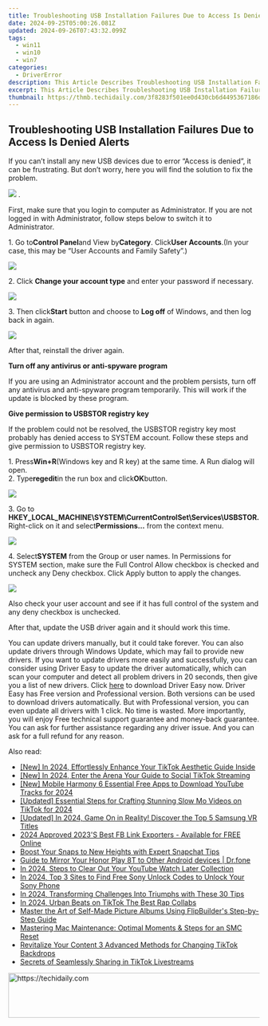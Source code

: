 ```yaml
---
title: Troubleshooting USB Installation Failures Due to Access Is Denied Alerts
date: 2024-09-25T05:00:26.081Z
updated: 2024-09-26T07:43:32.099Z
tags:
  - win11
  - win10
  - win7
categories:
  - DriverError
description: This Article Describes Troubleshooting USB Installation Failures Due to Access Is Denied Alerts
excerpt: This Article Describes Troubleshooting USB Installation Failures Due to Access Is Denied Alerts
thumbnail: https://thmb.techidaily.com/3f8283f501ee0d430cb6d4495367186d5cee7442e26fa273382b19ae26cbaade.png
---
```


## Troubleshooting USB Installation Failures Due to Access Is Denied Alerts

If you can’t install any new USB devices due to error “Access is denied”, it can be frustrating. But don’t worry, here you will find the solution to fix the problem.  
  
![](https://images.drivereasy.com/wp-content/uploads/2016/08/img_57c6862c6dbe8.png) .

First, make sure that you login to computer as Administrator. If you are not logged in with Administrator, follow steps below to switch it to Administrator.  
  
1\. Go to**Control Panel**and View by**Category**. Click**User Accounts**.(In your case, this may be “User Accounts and Family Safety”.)  
  
![](https://images.drivereasy.com/wp-content/uploads/2016/08/img_57c68c5d7bf6a.jpg)
  
2\. Click **Change your account type** and enter your password if necessary.
  
![](https://images.drivereasy.com/wp-content/uploads/2016/07/img_5791ba4e50787.png)
  
 3\. Then click**Start** button and choose to **Log off**  of Windows, and then log back in again.
  
![](https://images.drivereasy.com/wp-content/uploads/2016/07/img_5791bab2104ee.png)

After that, reinstall the driver again.  
  
 **Turn off any antivirus or anti-spyware program**
  
If you are using an Administrator account and the problem persists, turn off any antivirus and anti-spyware program temporarily. This will work if the update is blocked by these program.
  
**Give permission to USBSTOR registry key**
  
If the problem could not be resolved, the USBSTOR registry key most probably has denied access to SYSTEM account. Follow these steps and give permission to USBSTOR registry key.
  
1\. Press**Win+R**(Windows key and R key) at the same time. A Run dialog will open.  
2\. Type**regedit**in the run box and click**OK**button.
  
![](https://images.drivereasy.com/wp-content/uploads/2016/08/img_57c6905ba04f8.png)
  
 3\. Go to **HKEY\_LOCAL\_MACHINE\\SYSTEM\\CurrentControlSet\\Services\\USBSTOR.** Right-click on it and select**Permissions…** from the context menu.

![](https://images.drivereasy.com/wp-content/uploads/2016/08/img_57c692c5d030c.jpg)
  
 4\. Select**SYSTEM** from the Group or user names. In Permissions for SYSTEM section, make sure the Full Control Allow checkbox is checked and uncheck any Deny checkbox. Click Apply button to apply the changes.  
  
![](https://images.drivereasy.com/wp-content/uploads/2016/08/img_57c6933c3f709.png)

 Also check your user account and see if it has full control of the system and any deny checkbox is unchecked.

 After that, update the USB driver again and it should work this time.

 You can update drivers manually, but it could take forever. You can also update drivers through Windows Update, which may fail to provide new drivers. If you want to update drivers more easily and successfully, you can consider using Driver Easy to update the driver automatically, which can scan your computer and detect all problem drivers in 20 seconds, then give you a list of new drivers. Click [here](https://tools.techidaily.com/drivereasy/download/) to download Driver Easy now.
 Driver Easy has Free version and Professional version. Both versions can be used to download drivers automatically. But with Professional version, you can even update all drivers with 1 click. No time is wasted. More importantly, you will enjoy Free technical support guarantee and money-back guarantee. You can ask for further assistance regarding any driver issue. And you can ask for a full refund for any reason.

<ins class="adsbygoogle"
     style="display:block"
     data-ad-format="autorelaxed"
     data-ad-client="ca-pub-7571918770474297"
     data-ad-slot="1223367746"></ins>

<ins class="adsbygoogle"
     style="display:block"
     data-ad-client="ca-pub-7571918770474297"
     data-ad-slot="8358498916"
     data-ad-format="auto"
     data-full-width-responsive="true"></ins>

<span class="atpl-alsoreadstyle">Also read:</span>
<div><ul>
<li><a href="https://tiktok-videos.techidaily.com/new-in-2024-effortlessly-enhance-your-tiktok-aesthetic-guide-inside/"><u>[New] In 2024, Effortlessly Enhance Your TikTok Aesthetic Guide Inside</u></a></li>
<li><a href="https://tiktok-videos.techidaily.com/new-in-2024-enter-the-arena-your-guide-to-social-tiktok-streaming/"><u>[New] In 2024, Enter the Arena Your Guide to Social TikTok Streaming</u></a></li>
<li><a href="https://youtube-zero.techidaily.com/obile-harmony-6-essential-free-apps-to-download-youtube-tracks-for-2024/"><u>[New] Mobile Harmony 6 Essential Free Apps to Download YouTube Tracks for 2024</u></a></li>
<li><a href="https://tiktok-videos.techidaily.com/updated-essential-steps-for-crafting-stunning-slow-mo-videos-on-tiktok-for-2024/"><u>[Updated] Essential Steps for Crafting Stunning Slow Mo Videos on TikTok for 2024</u></a></li>
<li><a href="https://vp-tips.techidaily.com/updated-in-2024-game-on-in-reality-discover-the-top-5-samsung-vr-titles/"><u>[Updated] In 2024, Game On in Reality! Discover the Top 5 Samsung VR Titles</u></a></li>
<li><a href="https://facebook-video-recording.techidaily.com/2024-approved-2023s-best-fb-link-exporters-available-for-free-online/"><u>2024 Approved 2023'S Best FB Link Exporters - Available for FREE Online</u></a></li>
<li><a href="https://tiktok-videos.techidaily.com/boost-your-snaps-to-new-heights-with-expert-snapchat-tips/"><u>Boost Your Snaps to New Heights with Expert Snapchat Tips</u></a></li>
<li><a href="https://screen-mirror.techidaily.com/guide-to-mirror-your-honor-play-8t-to-other-android-devices-drfone-by-drfone-android/"><u>Guide to Mirror Your Honor Play 8T to Other Android devices | Dr.fone</u></a></li>
<li><a href="https://youtube-stream.techidaily.com/in-2024-steps-to-clear-out-your-youtube-watch-later-collection/"><u>In 2024, Steps to Clear Out Your YouTube Watch Later Collection</u></a></li>
<li><a href="https://sim-unlock.techidaily.com/in-2024-top-3-sites-to-find-free-sony-unlock-codes-to-unlock-your-sony-phone-by-drfone-android/"><u>In 2024, Top 3 Sites to Find Free Sony Unlock Codes to Unlock Your Sony Phone</u></a></li>
<li><a href="https://facebook-videos.techidaily.com/in-2024-transforming-challenges-into-triumphs-with-these-30-tips/"><u>In 2024, Transforming Challenges Into Triumphs with These 30 Tips</u></a></li>
<li><a href="https://tiktok-videos.techidaily.com/in-2024-urban-beats-on-tiktok-the-best-rap-collabs/"><u>In 2024, Urban Beats on TikTok The Best Rap Collabs</u></a></li>
<li><a href="https://win-net.techidaily.com/master-the-art-of-self-made-picture-albums-using-flipbuilders-step-by-step-guide/"><u>Master the Art of Self-Made Picture Albums Using FlipBuilder's Step-by-Step Guide</u></a></li>
<li><a href="https://some-techniques.techidaily.com/mastering-mac-maintenance-optimal-moments-and-steps-for-an-smc-reset/"><u>Mastering Mac Maintenance: Optimal Moments & Steps for an SMC Reset</u></a></li>
<li><a href="https://tiktok-videos.techidaily.com/revitalize-your-content-3-advanced-methods-for-changing-tiktok-backdrops/"><u>Revitalize Your Content 3 Advanced Methods for Changing TikTok Backdrops</u></a></li>
<li><a href="https://tiktok-videos.techidaily.com/secrets-of-seamlessly-sharing-in-tiktok-livestreams/"><u>Secrets of Seamlessly Sharing in TikTok Livestreams</u></a></li>
</ul></div>

<!-- affiliate ads begin -->
<a href="https://appsumo.8odi.net/c/5597632/2151855/7443" target="_top" id="2151855">
  <img src="//a.impactradius-go.com/display-ad/7443-2151855" border="0" alt="https://techidaily.com" width="728" height="90"/>
</a>
<img height="0" width="0" src="https://appsumo.8odi.net/i/5597632/2151855/7443" style="position:absolute;visibility:hidden;" border="0" />
<!-- affiliate ads end -->

